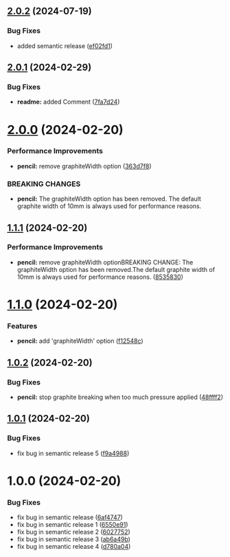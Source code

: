 ## [2.0.2](https://github.com/idatagenius/jekyll/compare/v2.0.1...v2.0.2) (2024-07-19)


### Bug Fixes

* added semantic release ([ef02fd1](https://github.com/idatagenius/jekyll/commit/ef02fd10cff7b9c4189c58716545f3cd4065ed17))

## [2.0.1](https://github.com/idatagenius/jekyll/compare/v2.0.0...v2.0.1) (2024-02-29)


### Bug Fixes

* **readme:** added Comment ([7fa7d24](https://github.com/idatagenius/jekyll/commit/7fa7d24a3dd79ba938f5c9bf8c9ce4030fa49a5f))

# [2.0.0](https://github.com/idatagenius/jekyll/compare/v1.1.1...v2.0.0) (2024-02-20)


### Performance Improvements

* **pencil:** remove graphiteWidth option ([363d7f8](https://github.com/idatagenius/jekyll/commit/363d7f82e762261f0f6faf1db796d374e6e7f063))


### BREAKING CHANGES

* **pencil:** The graphiteWidth option has been removed.
The default graphite width of 10mm is always used for performance reasons.

## [1.1.1](https://github.com/idatagenius/jekyll/compare/v1.1.0...v1.1.1) (2024-02-20)


### Performance Improvements

* **pencil:** remove graphiteWidth optionBREAKING CHANGE: The graphiteWidth option has been removed.The default graphite width of 10mm is always used for performance reasons. ([8535830](https://github.com/idatagenius/jekyll/commit/853583054a2431f7de925b54ff28059a5813f939))

# [1.1.0](https://github.com/idatagenius/jekyll/compare/v1.0.2...v1.1.0) (2024-02-20)


### Features

* **pencil:** add 'graphiteWidth' option ([f12548c](https://github.com/idatagenius/jekyll/commit/f12548cb35e670bb6dadaf17fa08ac76441870cc))

## [1.0.2](https://github.com/idatagenius/jekyll/compare/v1.0.1...v1.0.2) (2024-02-20)


### Bug Fixes

* **pencil:** stop graphite breaking when too much pressure applied ([48ffff2](https://github.com/idatagenius/jekyll/commit/48ffff23f5e3229d7c686af74d6762b9534f3ecb))

## [1.0.1](https://github.com/idatagenius/jekyll/compare/v1.0.0...v1.0.1) (2024-02-20)


### Bug Fixes

* fix bug in semantic release 5 ([f9a4988](https://github.com/idatagenius/jekyll/commit/f9a49881f0d2c6905755d5e61779c670c93bb2b6))

# 1.0.0 (2024-02-20)


### Bug Fixes

* fix bug in semantic release ([6af4747](https://github.com/idatagenius/jekyll/commit/6af4747f03c99b75bd96e14fd0eb425805057c79))
* fix bug in semantic release 1 ([6550e91](https://github.com/idatagenius/jekyll/commit/6550e914903247d0d2fe5b25406834430a8dc3af))
* fix bug in semantic release 2 ([6027752](https://github.com/idatagenius/jekyll/commit/6027752f769c93e52510a555d637d30e8e8512a9))
* fix bug in semantic release 3 ([ab6a49b](https://github.com/idatagenius/jekyll/commit/ab6a49b06160f9022b30f0efa39058a1427b8355))
* fix bug in semantic release 4 ([d780a04](https://github.com/idatagenius/jekyll/commit/d780a04f19ed859e2b4967100eedc15f94923c24))
